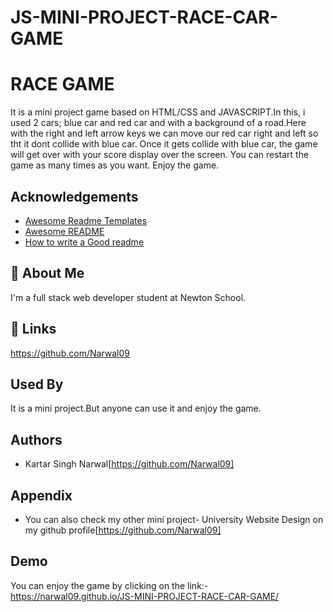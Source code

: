 # JS-MINI-PROJECT-RACE-CAR-GAME
# RACE GAME
 It is a mini project game based on HTML/CSS and JAVASCRIPT.In this, i used 2 cars; blue car and red car and with a background of a road.Here with the right and left arrow keys we can move our red car right and left so tht it dont collide with blue car.
 Once it gets collide with blue car, the game will get over with your score display over the screen.
  You can restart the game as many times as you want. 
  Enjoy the game.


## Acknowledgements

 - [Awesome Readme Templates](https://awesomeopensource.com/project/elangosundar/awesome-README-templates)
 - [Awesome README](https://github.com/matiassingers/awesome-readme)
 - [How to write a Good readme](https://bulldogjob.com/news/449-how-to-write-a-good-readme-for-your-github-project)


## 🚀 About Me
I'm a full stack web developer student at Newton School.


## 🔗 Links
https://github.com/Narwal09



## Used By

It is a mini project.But anyone can use it and enjoy the game.


## Authors

- Kartar Singh Narwal[https://github.com/Narwal09]


## Appendix

- You can also check my other mini project- University Website Design on my github profile[https://github.com/Narwal09]


## Demo

You can enjoy the game by clicking on the link:-
https://narwal09.github.io/JS-MINI-PROJECT-RACE-CAR-GAME/
